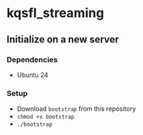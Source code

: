 # kqsfl_streaming

## Initialize on a new server
### Dependencies
- Ubuntu 24

### Setup
- Download `bootstrap` from this repository
- `chmod +x bootstrap`
- `./bootstrap`

